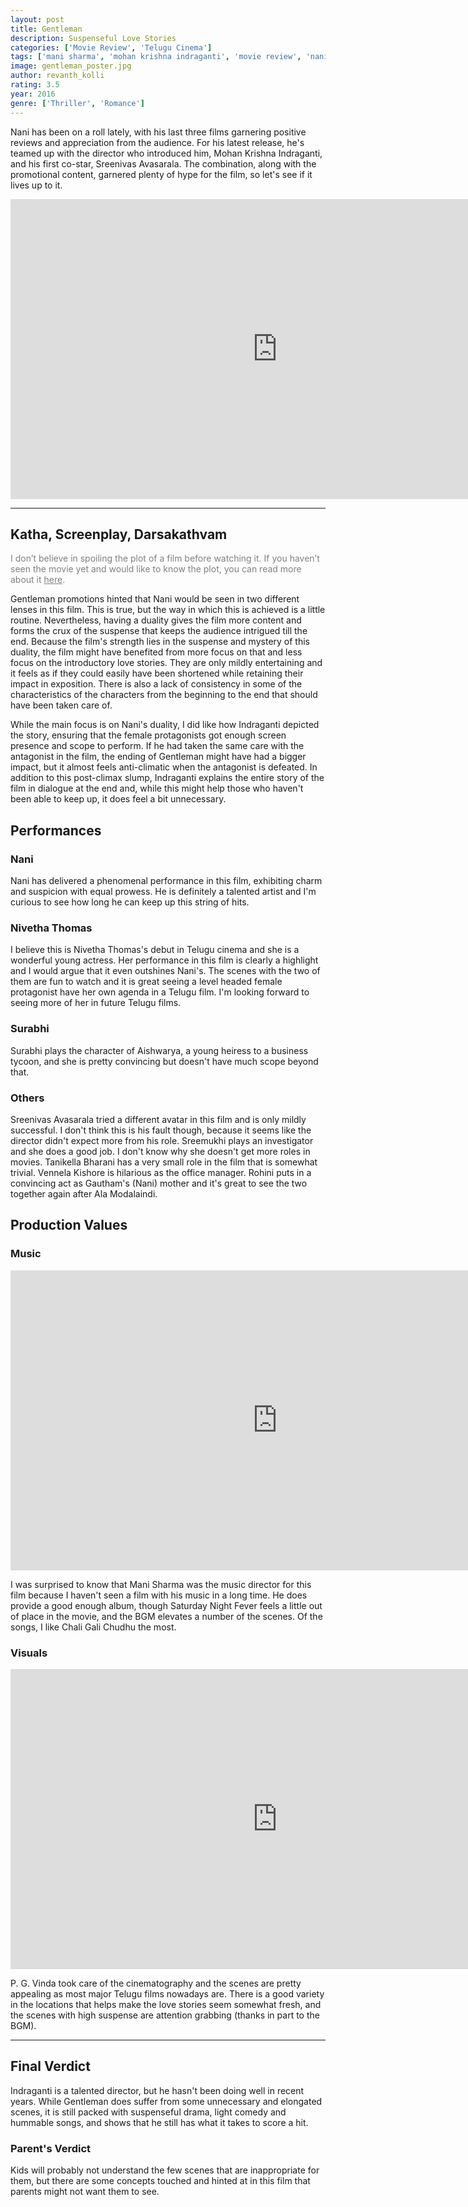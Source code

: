 ```yaml
---
layout: post
title: Gentleman
description: Suspenseful Love Stories
categories: ['Movie Review', 'Telugu Cinema']
tags: ['mani sharma', 'mohan krishna indraganti', 'movie review', 'nani', 'niveda thomas', 'p. g. vinda', 'rohini', 'sreemukhi', 'srinivas avasarala', 'surabhi', 'telugu movie', 'vennela kishore']
image: gentleman_poster.jpg
author: revanth_kolli
rating: 3.5
year: 2016
genre: ['Thriller', 'Romance']
---
```


Nani has been on a roll lately, with his last three films garnering positive reviews and appreciation from the audience. For his latest release, he's teamed up with the director who introduced him, Mohan Krishna Indraganti, and his first co-star, Sreenivas Avasarala. The combination, along with the promotional content, garnered plenty of hype for the film, so let's see if it lives up to it.

<iframe width="853" height="480" src="https://www.youtube.com/embed/MgmowJ5r-es" frameborder="0" allowfullscreen></iframe>

<hr />

<h2><span class="review_header">Katha, Screenplay, Darsakathvam</span></h2>
<span style="color:#808080;">I don’t believe in spoiling the plot of a film before watching it. If you haven’t seen the movie yet and would like to know the plot, you can read more about it <a style="color:#808080;" href="https://en.wikipedia.org/wiki/Gentleman_(2016_film)#Plot" target="_blank">here</a>.</span>

Gentleman promotions hinted that Nani would be seen in two different lenses in this film. This is true, but the way in which this is achieved is a little routine. Nevertheless, having a duality gives the film more content and forms the crux of the suspense that keeps the audience intrigued till the end. Because the film's strength lies in the suspense and mystery of this duality, the film might have benefited from more focus on that and less focus on the introductory love stories. They are only mildly entertaining and it feels as if they could easily have been shortened while retaining their impact in exposition. There is also a lack of consistency in some of the characteristics of the characters from the beginning to the end that should have been taken care of.

While the main focus is on Nani's duality, I did like how Indraganti depicted the story, ensuring that the female protagonists got enough screen presence and scope to perform. If he had taken the same care with the antagonist in the film, the ending of Gentleman might have had a bigger impact, but it almost feels anti-climatic when the antagonist is defeated. In addition to this post-climax slump, Indraganti explains the entire story of the film in dialogue at the end and, while this might help those who haven't been able to keep up, it does feel a bit unnecessary.
<h2><span class="review_header">Performances</span></h2>
<h3>Nani</h3>
Nani has delivered a phenomenal performance in this film, exhibiting charm and suspicion with equal prowess. He is definitely a talented artist and I'm curious to see how long he can keep up this string of hits.
<h3>Nivetha Thomas</h3>
I believe this is Nivetha Thomas's debut in Telugu cinema and she is a wonderful young actress. Her performance in this film is clearly a highlight and I would argue that it even outshines Nani's. The scenes with the two of them are fun to watch and it is great seeing a level headed female protagonist have her own agenda in a Telugu film. I'm looking forward to seeing more of her in future Telugu films.
<h3>Surabhi</h3>
Surabhi plays the character of Aishwarya, a young heiress to a business tycoon, and she is pretty convincing but doesn't have much scope beyond that.
<h3>Others</h3>
Sreenivas Avasarala tried a different avatar in this film and is only mildly successful. I don't think this is his fault though, because it seems like the director didn't expect more from his role. Sreemukhi plays an investigator and she does a good job. I don't know why she doesn't get more roles in movies. Tanikella Bharani has a very small role in the film that is somewhat trivial. Vennela Kishore is hilarious as the office manager. Rohini puts in a convincing act as Gautham's (Nani) mother and it's great to see the two together again after Ala Modalaindi.
<h2><span class="review_header">Production Values</span></h2>
<h3>Music</h3>
<iframe width="853" height="480" src="https://www.youtube.com/embed/ls-PQOGDlK8" frameborder="0" allowfullscreen></iframe>

I was surprised to know that Mani Sharma was the music director for this film because I haven't seen a film with his music in a long time. He does provide a good enough album, though Saturday Night Fever feels a little out of place in the movie, and the BGM elevates a number of the scenes. Of the songs, I like Chali Gali Chudhu the most.
<h3>Visuals</h3>
<iframe width="853" height="480" src="https://www.youtube.com/embed/7-dXHRUrqGc" frameborder="0" allowfullscreen></iframe>

P. G. Vinda took care of the cinematography and the scenes are pretty appealing as most major Telugu films nowadays are. There is a good variety in the locations that helps make the love stories seem somewhat fresh, and the scenes with high suspense are attention grabbing (thanks in part to the BGM).

<hr />

<h2><span class="review_header">Final Verdict</span></h2>
Indraganti is a talented director, but he hasn't been doing well in recent years. While Gentleman does suffer from some unnecessary and elongated scenes, it is still packed with suspenseful drama, light comedy and hummable songs, and shows that he still has what it takes to score a hit.
<h3>Parent's Verdict</h3>
Kids will probably not understand the few scenes that are inappropriate for them, but there are some concepts touched and hinted at in this film that parents might not want them to see.

